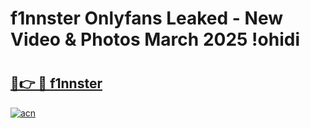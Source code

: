 # f1nnster Onlyfans Leaked - New Video & Photos March 2025 !ohidi

# <h2><a href="https://g9c4me.iuczelnia.edu.pl?title=f1nnster&ref=ohidi">🔗👉 🔴 f1nnster</a></h2>

[![acn](https://github.com/user-attachments/assets/0f9c940e-d8b0-45ae-aac7-cd30a18b3e1c)](https://g9c4me.iuczelnia.edu.pl?title=f1nnster&ref=ohidi)

